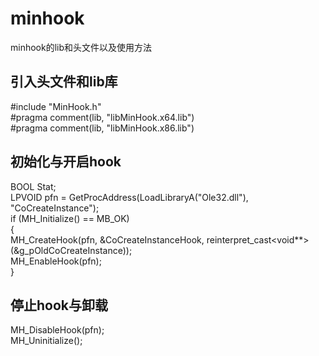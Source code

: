 # minhook
minhook的lib和头文件以及使用方法   
 
##  引入头文件和lib库
#include "MinHook.h"    
#pragma comment(lib, "libMinHook.x64.lib")    
#pragma comment(lib, "libMinHook.x86.lib")    
     
## 初始化与开启hook
BOOL Stat;   
LPVOID pfn = GetProcAddress(LoadLibraryA("Ole32.dll"), "CoCreateInstance");   
if (MH_Initialize() == MB_OK)   
{   
    MH_CreateHook(pfn, &CoCreateInstanceHook, reinterpret_cast<void**>(&g_pOldCoCreateInstance));   
    MH_EnableHook(pfn);   
}   
   
##  停止hook与卸载   
MH_DisableHook(pfn);   
MH_Uninitialize();   
   
